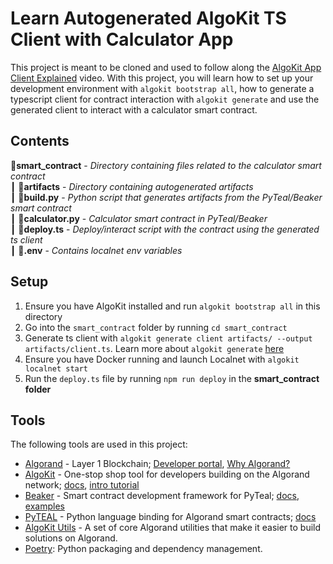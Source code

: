 # Learn Autogenerated AlgoKit TS Client with Calculator App

This project is meant to be cloned and used to follow along the [AlgoKit App Client Explained](https://www.youtube.com/watch?v=xl9kekYIHCc) video. With this project, you will learn how to set up your development environment with `algokit bootstrap all`, how to generate a typescript client for contract interaction with `algokit generate` and use the generated client to interact with a calculator smart contract.

## Contents

📂**smart_contract** - _Directory containing files related to the calculator smart contract_ </br>
┃ 📂**artifacts** - _Directory containing autogenerated artifacts_ </br>
┃ 📜**build.py** - _Python script that generates artifacts from the PyTeal/Beaker smart contract_ </br>
┃ 📜**calculator.py** - _Calculator smart contract in PyTeal/Beaker_ </br>
┃ 📜**deploy.ts** - _Deploy/interact script with the contract using the generated ts client_ </br>
┃ 📜**.env** - _Contains localnet env variables_ </br>

## Setup

1. Ensure you have AlgoKit installed and run `algokit bootstrap all` in this directory
2. Go into the `smart_contract` folder by running `cd smart_contract`
3. Generate ts client with `algokit generate client artifacts/ --output artifacts/client.ts`. Learn more about `algokit generate` [here](https://github.com/algorandfoundation/algokit-cli/blob/main/docs/features/generate.md)
4. Ensure you have Docker running and launch Localnet with `algokit localnet start`
5. Run the `deploy.ts` file by running `npm run deploy` in the **smart_contract folder**

## Tools

The following tools are used in this project:

- [Algorand](https://www.algorand.com/) - Layer 1 Blockchain; [Developer portal](https://developer.algorand.org/), [Why Algorand?](https://developer.algorand.org/docs/get-started/basics/why_algorand/)
- [AlgoKit](https://github.com/algorandfoundation/algokit-cli) - One-stop shop tool for developers building on the Algorand network; [docs](https://github.com/algorandfoundation/algokit-cli/blob/main/docs/algokit.md), [intro tutorial](https://github.com/algorandfoundation/algokit-cli/blob/main/docs/tutorials/intro.md)
- [Beaker](https://github.com/algorand-devrel/beaker) - Smart contract development framework for PyTeal; [docs](https://beaker.algo.xyz), [examples](https://github.com/algorand-devrel/beaker/tree/master/examples)
- [PyTEAL](https://github.com/algorand/pyteal) - Python language binding for Algorand smart contracts; [docs](https://pyteal.readthedocs.io/en/stable/)
- [AlgoKit Utils](https://github.com/algorandfoundation/algokit-utils-py) - A set of core Algorand utilities that make it easier to build solutions on Algorand.
- [Poetry](https://python-poetry.org/): Python packaging and dependency management.
